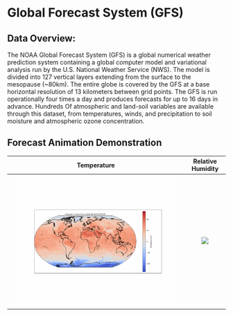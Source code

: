 # Global Forecast System (GFS)

## Data Overview:
The NOAA Global Forecast System (GFS) is a global numerical weather prediction system containing a global computer model and variational analysis run by the U.S. National Weather Service (NWS). The model is divided into 127 vertical layers extending from the surface to the mesopause (~80km). The entire globe is covered by the GFS at a base horizontal resolution of 13 kilometers between grid points. The GFS is run operationally four times a day and produces forecasts for up to 16 days in advance. Hundreds Of atmospheric and land-soil variables are available through this dataset, from temperatures, winds, and precipitation to soil moisture and atmospheric ozone concentration.

## Forecast Animation Demonstration


Temperature            |  Relative Humidity
:-------------------------:|:-------------------------:
<img src=".\img\temp_forecast.gif" width = '96%'/>|<img src=".\img\relative_humidity_forecast.gif" />
